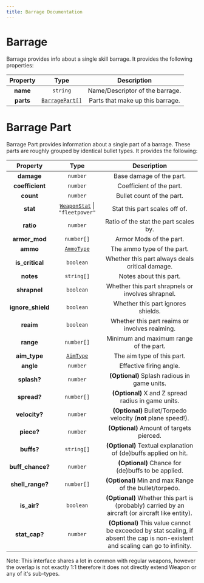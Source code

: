 ```yaml
---
title: Barrage Documentation
---
```


# Barrage

Barrage provides info about a single skill barrage. It provides the following properties:

| Property  |               Type               |           Description            |
| :-------: | :------------------------------: | :------------------------------: |
| **name**  |             `string`             | Name/Descriptor of the barrage.  |
| **parts** | [`BarragePart[]`](#barrage-part) | Parts that make up this barrage. |

# Barrage Part

Barrage Part provides information about a single part of a barrage. These parts are roughly grouped by identical bullet types. It provides the following:

|     Property      |                              Type                               |                                                           Description                                                           |
| :---------------: | :-------------------------------------------------------------: | :-----------------------------------------------------------------------------------------------------------------------------: |
|    **damage**     |                            `number`                             |                                                    Base damage of the part.                                                     |
|  **coefficient**  |                            `number`                             |                                                    Coefficient of the part.                                                     |
|     **count**     |                            `number`                             |                                                    Bullet count of the part.                                                    |
|     **stat**      | [`WeaponStat`](../common.md#weapon-stat-keys) \| `"fleetpower"` |                                                  Stat this part scales off of.                                                  |
|     **ratio**     |                            `number`                             |                                              Ratio of the stat the part scales by.                                              |
|   **armor_mod**   |                           `number[]`                            |                                                     Armor Mods of the part.                                                     |
|     **ammo**      |           [`AmmoType`](../equips/index.md#ammo-type)            |                                                   The ammo type of the part.                                                    |
|  **is_critical**  |                            `boolean`                            |                                         Whether this part always deals critical damage.                                         |
|     **notes**     |                           `string[]`                            |                                                     Notes about this part.                                                      |
|   **shrapnel**    |                            `boolean`                            |                                        Whether this part shrapnels or involves shrapnel.                                        |
| **ignore_shield** |                            `boolean`                            |                                               Whether this part ignores shields.                                                |
|     **reaim**     |                            `boolean`                            |                                         Whether this part reaims or involves reaiming.                                          |
|     **range**     |                           `number[]`                            |                                             Minimum and maximum range of the part.                                              |
|   **aim_type**    |            [`AimType`](../equips/index.md#aim-type)             |                                                   The aim type of this part.                                                    |
|     **angle**     |                            `number`                             |                                                     Effective firing angle.                                                     |
|    **splash?**    |                            `number`                             |                                          **(Optional)** Splash radious in game units.                                           |
|    **spread?**    |                           `number[]`                            |                                       **(Optional)** X and Z spread radius in game units.                                       |
|   **velocity?**   |                            `number`                             |                                 **(Optional)** Bullet/Torpedo velocity (**not** plane speed!).                                  |
|    **piece?**     |                            `number`                             |                                            **(Optional)** Amount of targets pierced.                                            |
|    **buffs?**     |                           `string[]`                            |                                 **(Optional)** Textual explanation of (de)buffs applied on hit.                                 |
| **buff_chance?**  |                            `number`                             |                                       **(Optional)** Chance for (de)buffs to be applied.                                        |
| **shell_range?**  |                           `number[]`                            |                                     **(Optional)** Min and max Range of the bullet/torpedo.                                     |
|    **is_air?**    |                            `boolean`                            |                **(Optional)** Whether this part is (probably) carried by an aircraft (or aircraft like entity).                 |
|   **stat_cap?**   |                            `number`                             | **(Optional)** This value cannot be exceeded by stat scaling, if absent the cap is non-existent and scaling can go to infinity. |


Note: This interface shares a lot in common with regular weapons, however the overlap is not exactly 1:1 therefore it does not directly extend Weapon or any of it's sub-types.
